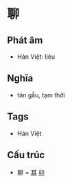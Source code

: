 # 聊

## Phát âm
* Hán Việt: liêu

## Nghĩa
* tán gẫu, tạm thời

## Tags
* Hán Việt

## Cấu trúc
* 聊 = [耳](耳.md) [卯](卯.md)

<script>window.HANZI_FIELD='聊';</script>